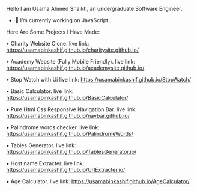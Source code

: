 Hello I am Usama Ahmed Shaikh, an undergraduate Software Engineer.

- 🔭 I’m currently working on JavaScript...

Here Are Some Projects I Have Made:

• Charity Website Clone.
live link: https://usamabinkashif.github.io/charitysite.github.io/


• Academy Website (Fully Mobile Friendly).
live link: https://usamabinkashif.github.io/academysite.github.io/

• Stop Watch with Ui
live link: https://usamabinkashif.github.io/StopWatch/


• Basic Calculator.
live link: https://usamabinkashif.github.io/BasicCalculator/


• Pure Html Css Responsive Navigation Bar.
live link: https://usamabinkashif.github.io/navbar.github.io/


• Palindrome words checker.
live link: https://usamabinkashif.github.io/PalindromeWords/


• Tables Generator.
live link: https://usamabinkashif.github.io/TablesGenerator.io/


• Host name Extracter.
live link: https://usamabinkashif.github.io/UrlExtracter.io/


• Age Calculator.
live link: https://usamabinkashif.github.io/AgeCalculator/


